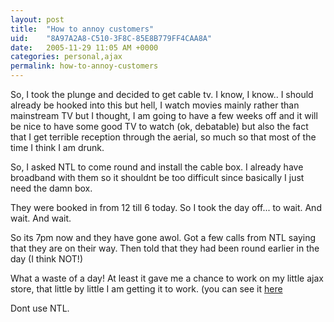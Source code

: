 ```yaml
---
layout: post
title:  "How to annoy customers"
uid:	"8A97A2A8-C510-3F8C-85E8B779FF4CAA8A"
date:   2005-11-29 11:05 AM +0000
categories: personal,ajax
permalink: how-to-annoy-customers
---
```

So, I took the plunge and decided to get cable tv. I know, I know.. I should already be hooked into this but hell, I watch movies mainly rather than mainstream TV but I thought, I am going to have a few weeks off and it will be nice to have some good TV to watch (ok, debatable) but also the fact that I get terrible reception through the aerial, so much so that most of the time I think I am drunk.

So, I asked NTL to come round and install the cable box. I already have broadband with them so it shouldnt be too difficult since basically I just need the damn box. 

They were booked in from 12 till 6 today. So I took the day off... to wait. And wait. And wait.

So its 7pm now and they have gone awol. Got a few calls from NTL saying that they are on their way. Then told that they had been round earlier in the day (I think NOT!)  

What  a waste of a day! At least it gave me a chance to work on my little ajax store, that little by little I am getting it to work.  (you can see it <a href="/ajaxstore/">here</a>

Dont use NTL.